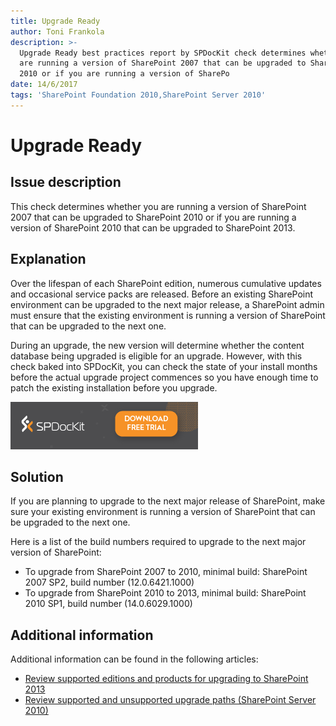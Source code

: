 ```yaml
---
title: Upgrade Ready
author: Toni Frankola
description: >-
  Upgrade Ready best practices report by SPDocKit check determines whether you
  are running a version of SharePoint 2007 that can be upgraded to SharePoint
  2010 or if you are running a version of SharePo
date: 14/6/2017
tags: 'SharePoint Foundation 2010,SharePoint Server 2010'
---
```


# Upgrade Ready

## Issue description

This check determines whether you are running a version of SharePoint 2007 that can be upgraded to SharePoint 2010 or if you are running a version of SharePoint 2010 that can be upgraded to SharePoint 2013.

## Explanation

Over the lifespan of each SharePoint edition, numerous cumulative updates and occasional service packs are released. Before an existing SharePoint environment can be upgraded to the next major release, a SharePoint admin must ensure that the existing environment is running a version of SharePoint that can be upgraded to the next one.

During an upgrade, the new version will determine whether the content database being upgraded is eligible for an upgrade. However, with this check baked into SPDocKit, you can check the state of your install months before the actual upgrade project commences so you have enough time to patch the existing installation before you upgrade.

[![Download SPDocKit](../../.gitbook/assets/spdockit_download.png)](http://bit.ly/2US0Zna)

## Solution

If you are planning to upgrade to the next major release of SharePoint, make sure your existing environment is running a version of SharePoint that can be upgraded to the next one.

Here is a list of the build numbers required to upgrade to the next major version of SharePoint:

* To upgrade from SharePoint 2007 to 2010, minimal build: SharePoint 2007 SP2, build number \(12.0.6421.1000\)
* To upgrade from SharePoint 2010 to 2013, minimal build: SharePoint 2010 SP1, build number \(14.0.6029.1000\)

## Additional information

Additional information can be found in the following articles:

* [Review supported editions and products for upgrading to SharePoint 2013](https://technet.microsoft.com/en-us/library/cc262747.aspx)
* [Review supported and unsupported upgrade paths \(SharePoint Server 2010\)](https://technet.microsoft.com/en-us/library/cc262747%28v=office.14%29.aspx)

